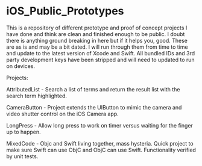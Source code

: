 # iOS_Public_Prototypes

This is a repository of different prototype and proof of concept projects I have done and think are clean and finished enough to be public. I doubt there is anything ground breaking in here but if it helps you, good. These are as is and may be a bit dated. I will run through them from time to time and update to the latest version of Xcode and Swift. All bundled IDs and 3rd party development keys have been stripped and will need to updated to run on devices.

Projects:

AttributedList - Search a list of terms and return the result list with the search term highlighted.

CameraButton - Project extends the UIButton to mimic the camera and video shutter control on the iOS Camera app.

LongPress - Allow long press to work on timer versus waiting for the finger up to happen.

MixedCode - Objc and Swift living together, mass hysteria. Quick project to make sure Swift can use ObjC and ObjC can use Swift. Functionality verified by unit tests. 
